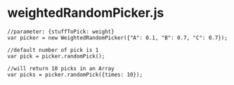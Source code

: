 # weightedRandomPicker.js
    //parameter: {stuffToPick: weight}
    var picker = new WeightedRandomPicker({"A": 0.1, "B": 0.7, "C": 0.7});

    //default number of pick is 1
    var pick = picker.randomPick();

    //will return 10 picks in an Array
    var picks = picker.randomPick({times: 10});